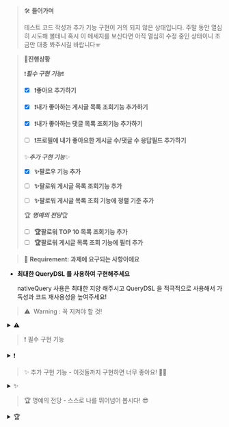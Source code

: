 > 🛠️ **들어가며**
> 
>테스트 코드 작성과 추가 기능 구현이 거의 되지 않은 상태입니다. 주말 동안 열심히 시도해 볼테니 혹시 이 메세지를 보신다면 아직 열심히 수정 중인 상태이니 조금만 대충 봐주시길 바랍니다ㅠ

> 🥔**진행상황**
> 
>  ❗***필수 구현 기능***❗
> - [X] **❗좋아요 추가하기**
> - [X]  **❗내가 좋아하는 게시글 목록 조회기능 추가하기**
> - [X]  **❗내가 좋아하는 댓글 목록 조회기능 추가하기**
> - [ ]  **❗프로필에 내가 좋아요한 게시글 수/댓글 수 응답필드 추가하기** 
>
> 
>  ✨***추가 구현 기능***✨
> - [X]  **✨팔로우 기능 추가**
> - [ ]  **✨팔로워 게시글 목록 조회기능 추가**
> - [ ]  **✨팔로워 게시글 목록 조회 기능에 정렬 기준 추가**
> 
> 
> 🏆 ***명예의 전당***🏆
> - [ ]  **🏆팔로워 TOP 10 목록 조회기능 추가**
> - [ ]  **🏆팔로워 게시글 목록 조회 기능에 필터 추가**


> 🚩 **Requirement:  과제에 요구되는 사항이에요**

- **최대한 QueryDSL 를 사용하여 구현해주세요**

  nativeQuery 사용은 최대한 지양 해주시고 QueryDSL 을 적극적으로 사용해서 가독성과 코드 재사용성을 높여주세요!

> ⚠️  Warning : 꼭 지켜야 할 것!
<details>
<summary> ⚠️  </summary>

- ⚠️  Pageable 꼭 사용하기
    - 목록 조회는 기본적으로 페이징 조회가 기본입니다.
    - 쿼리를 수행하실때 꼭 Pageable 을 사용하셔서 페이징 조회가 가능하도록 해주세요.
    - PageRequest.of() 메서드를 사용해서 손쉽게 만들어보실 수 있습니다.


- ⚠️ TestCode 꼭 작성하기
    - 쿼리와 기능이 복잡할수록 TestCode 의 역할 더 중요해집니다!
    - 각 기능의 상황별 TestCode 를 정의함으로써 기능이 잘 동작하는 것을 보장해주세요.
    - 슬라이싱 테스트로 작성하는걸 추천드립니다.
</details>


> ❗ 필수 구현 기능

<details>
<summary> ❗ </summary>

- [X] **🆕 좋아요 추가하기**
  - **게시글 및 댓글 좋아요 / 좋아요 취소 기능**
    - (지난번 명예의 전당 좋아요 기능과 동일합니다.)
    - 사용자가 게시물이나 댓글에 좋아요를 남기거나 취소할 수 있습니다.
    - 본인이 작성한 게시물과 댓글에 좋아요를 남길 수 없습니다.
    - 같은 게시물에는 사용자당 한 번만 좋아요가 가능합니다.
  
    ```java
        public LikeResponseDto createLikeBoard(Long id, User user) {
        
                Board board = boardRepository.findById(id).orElseThrow(
                        () -> new CustomException(ErrorCode.NOT_FOUND)
                );
                
                // 본인이 작성한 게시물에 대한 예외처리
                if (Objects.equals(board.getUser().getId(), user.getId())) {
                    throw new CustomException(ErrorCode.LIKE_ME);
                } 
                
                // 이미 좋아요한 게시물에 대한 예외처리
                if (likeBoardRepository.findByUserIdAndBoardId(user.getId(), board.getId()).isPresent()) {
                    throw new CustomException(ErrorCode.ALREADY_LIKE);
                }
                
                // 좋아요 게시물 엔티티 생성
                LikeBoard likeBoard = LikeBoard.builder()
                        .user(user)
                        .board(board)
                        .build();
                
                // 저장 및 게시물 좋아요 정보 업데이트
                likeBoardRepository.save(likeBoard);
                board.updateLikesCount();
                boardRepository.save(board);
                return new LikeResponseDto(likeBoard);
        
            }
    ```

  - **게시글 및 댓글 단건조회 응답에 좋아요 개수 추가**
    - 게시글 단건 정보 조회시 게시글의 좋아요 개수필드를 추가합니다.
    - 댓글 단건 정보 조회시 댓글의 좋아요 개수필드를 추가합니다.
    ```java
    // board.java
    private int likeCount;
    
    @OneToMany(mappedBy = "board", cascade = CascadeType.ALL, orphanRemoval = true)
    private List<LikeBoard> likes = new ArrayList<>();
    
    public void updateLikesCount() {
        this.likeCount = this.likes.size();
    }
    ``` 

- [X]  **🆕 내가 좋아하는 게시글 목록 조회기능 추가하기**
  - **좋아요 한 게시글 목록 조회 기능**
    - 사용자가 좋아요 했던 게시글 목록을 조회할 수 있습니다.
    - 응답정보는 기존 게시글 목록 조회기능 응답정보와 동일합니다.
    - 기본 정렬은 **생성일자 기준으로 최신순**으로 정렬합니다.
    - 페이지네이션
      - 페이지네이션하여 각 페이지 당 게시물 데이터가 5개씩 나오게 합니다.
    ```java
    @Override
    public List<LikeBoard> getLikeBoardsbyUserId(Long userId, long offset, int pagesize) {
    
            User user = userRepository.findUserById(userId).orElseThrow(
                    ()-> new CustomException(ErrorCode.USER_DIFFERENT)
            );
    
            OrderSpecifier<?> orderSpecifier = new OrderSpecifier<>(Order.DESC, likeBoard.board.createdAt);
    
            return jpaQueryFactory.selectFrom(likeBoard)
                    .where(likeBoard.user.eq(user))
                    .leftJoin(likeBoard.board).fetchJoin()
                    .offset(offset)
                    .limit(pagesize)
                    .orderBy(orderSpecifier)
                    .fetch();
        }
    ```     
    ```json
    {
        "msg": "좋아요 게시글 조회 성공 (QueryDSL) 🎉",
        "status": 200,
        "result": [
                    {
                    "nickname": "박셋",
                    "boardId": 9,
                    "title": "개웃긴 제목",
                    "contents": "개웃긴 내용",
                    "likeCount": 1
                    },
                    {
                    "nickname": "박셋",
                    "boardId": 6,
                    "title": "신선한 제목",
                    "contents": "신선한 내용",
                    "likeCount": 1
                    },
                    {
                    "nickname": "이둘",
                    "boardId": 5,
                    "title": "재미없는 제목",
                    "contents": "재미없는 내용",
                    "likeCount": 1
                    }
                ]
    }   
    ``` 

- [X]  **🆕 내가 좋아하는 댓글 목록 조회기능 추가하기**
  - **좋아요 한 댓글 목록 조회 기능**
    - 사용자가 좋아요 했던 게시글 목록을 조회할 수 있습니다.
    - 응답정보는 기존 댓글의 단건 조회기능 응답정보를 목록으로 응답합니다.
    - 기본 정렬은 **생성일자 기준으로 최신순**으로 정렬합니다.
    - 페이지네이션
      - 페이지네이션하여 각 페이지 당 게시물 데이터가 5개씩 나오게 합니다.


- [X]  **🆕 프로필에 내가 좋아요한 게시글 수/댓글 수 응답필드 추가하기**
  - **프로필 조회응답에 필드 추가**
    - 프로필 조회시 응답필드에 내가 좋아요한 게시글 수 필드를 추가합니다.
    - 프로필 조회시 응답필드에 내가 좋아요한 댓글 수 필드를 추가합니다.
```java
@Override
    public Long getLikeBoardCount(Long userId) {
        return jpaQueryFactory.select(likeBoard.count())
                .from(likeBoard)
                .where(likeBoard.user.id.eq(userId))
                .fetchOne();
    }
```
> 의도한 sql문
>```sql
>select count(*) from like_board
>where user_id = 1
>```
```json
{
  "msg": "프로필 조회 성공 🎉",
  "status": 200,
  "result": [
    {
      "username": "username1",
      "roleName": "NORMAL",
      "nickname": "김하나",
      "email": "user1@email.com",
      "profileImg": null,
      "allUsers": null,
      "likeBoardCount": null,
      "likeCommentCount": null
    }
  ]
}
```
- 왜인지 알 수 없지만 제대로 값이 들어가지 않는 것 같다.

</details>

> ✨ 추가 구현 기능 - 이것들까지 구현하면 너무 좋아요! 👍🏻

<details>
<summary> ✨ </summary>

- [X]  **팔로우 기능 추가**
  - (지난번 명예의 전당 팔로우 기능과 동일합니다.)
  - 사용자가 다른 사용자에게 팔로우를 하거나 팔로우 취소를 할 수 있습니다.
  - 본인 자신에게는 팔로우를 할 수 없습니다.
  - 한명의 사용자에게는 한번의 팔로우만 할 수 있습니다.
```java
// 팔로우 기능
    public void followUser(Long followingUserId, User follower) {
        
        // 사용자가 유효하지 않을때의 예외처리
        if (followingUserId == null) {
            throw new CustomException(NOT_FOLLOWED_ID);
        }
        if (followingUserId.equals(follower.getId())) {
            throw new CustomException(NOT_FOLLOW);
        }

        User followingUser = findUser(followingUserId);
        
        // 이미 팔로우 했을 경우 예외처리
        if (isAlreadyFollowing(followingUserId, follower.getId())) {
            throw new CustomException(ALREADY_FOLLOW);
        }

        Follow follow = new Follow(followingUser, follower);
        followRepository.save(follow);

    }
```


- [ ]  **팔로워 게시글 목록 조회기능 추가**
  - 자신이 팔로우 하고 있는 유저들의 게시글만 목록으로 조회 할 수 있습니다.
  - 응답정보는 기존 게시글 목록 조회기능 응답정보와 동일합니다.
  - 기본 정렬은 **생성일자 기준으로 최신순**으로 정렬합니다.
  - 페이지네이션
    - 페이지네이션하여 각 페이지 당 게시물 데이터가 5개씩 나오게 합니다.


- [ ]  **팔로워 게시글 목록 조회 기능에 정렬 기준 추가**
  - 팔로워 게시글 목록 조회 기능에 작성자명 기준 정렬기능을 추가합니다.
  - 응답정보는 기존 게시글 목록 조회기능 응답정보와 동일합니다.
  - 페이지네이션
    - 페이지네이션하여 각 페이지 당 게시물 데이터가 5개씩 나오게 합니다.

</details>


> 🏆 명예의 전당 - 스스로 나를 뛰어넘어 봅시다! 😎

<details>
<summary> 🏆 </summary>

- [ ]  **팔로워 TOP 10 목록 조회기능 추가**
  - 팔로워를 가장 많이 보유한 상위 10명의 프로필 정보 목록을 조회합니다.
  - 정렬 없이 10명의 프로필 정보가 모두 나오게 합니다.
  - 프로필 정보와 함께 몇명의 팔로워를 가지고 있는지 출력해줍니다.


- [ ]  **팔로워 게시글 목록 조회 기능에 필터 추가**
  - 팔로워 게시글 목록 조회 기능에 작성자 필터 기능을 추가합니다.
  - 응답정보는 기존 게시글 목록 조회기능 응답정보와 동일합니다.
  - XXXSearchCond 클래스를 만들어서 필터 조건들을 명시해서 구현해주세요.
  - 필터 할때도 페이지네이션은 적용되어야 합니다.
    - 페이지네이션하여 각 페이지 당 게시물 데이터가 5개씩 나오게 합니다.

</details>